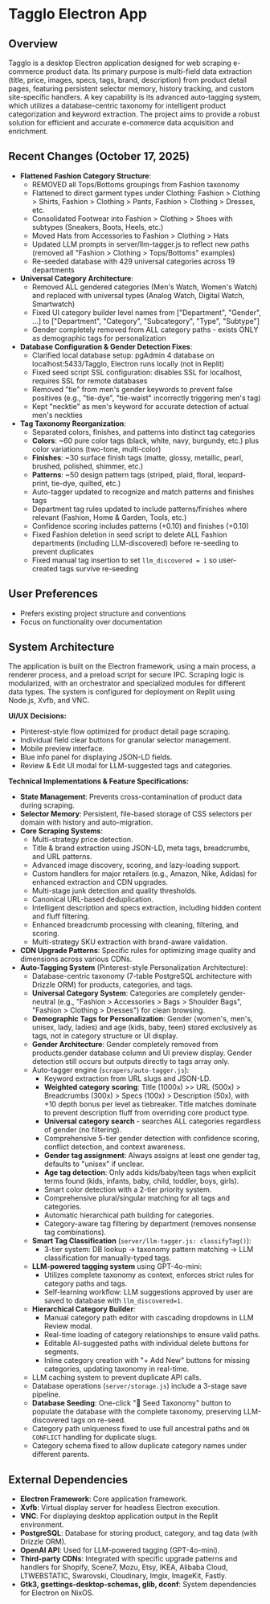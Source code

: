 # Tagglo Electron App

## Overview
Tagglo is a desktop Electron application designed for web scraping e-commerce product data. Its primary purpose is multi-field data extraction (title, price, images, specs, tags, brand, description) from product detail pages, featuring persistent selector memory, history tracking, and custom site-specific handlers. A key capability is its advanced auto-tagging system, which utilizes a database-centric taxonomy for intelligent product categorization and keyword extraction. The project aims to provide a robust solution for efficient and accurate e-commerce data acquisition and enrichment.

## Recent Changes (October 17, 2025)
- **Flattened Fashion Category Structure**: 
  - REMOVED all Tops/Bottoms groupings from Fashion taxonomy
  - Flattened to direct garment types under Clothing: Fashion > Clothing > Shirts, Fashion > Clothing > Pants, Fashion > Clothing > Dresses, etc.
  - Consolidated Footwear into Fashion > Clothing > Shoes with subtypes (Sneakers, Boots, Heels, etc.)
  - Moved Hats from Accessories to Fashion > Clothing > Hats
  - Updated LLM prompts in server/llm-tagger.js to reflect new paths (removed all "Fashion > Clothing > Tops/Bottoms" examples)
  - Re-seeded database with 429 universal categories across 19 departments
- **Universal Category Architecture**:
  - Removed ALL gendered categories (Men's Watch, Women's Watch) and replaced with universal types (Analog Watch, Digital Watch, Smartwatch)
  - Fixed UI category builder level names from ["Department", "Gender", ...] to ["Department", "Category", "Subcategory", "Type", "Subtype"]
  - Gender completely removed from ALL category paths - exists ONLY as demographic tags for personalization
- **Database Configuration & Gender Detection Fixes**:
  - Clarified local database setup: pgAdmin 4 database on localhost:5433/Tagglo, Electron runs locally (not in Replit)
  - Fixed seed script SSL configuration: disables SSL for localhost, requires SSL for remote databases
  - Removed "tie" from men's gender keywords to prevent false positives (e.g., "tie-dye", "tie-waist" incorrectly triggering men's tag)
  - Kept "necktie" as men's keyword for accurate detection of actual men's neckties
- **Tag Taxonomy Reorganization**:
  - Separated colors, finishes, and patterns into distinct tag categories
  - **Colors**: ~60 pure color tags (black, white, navy, burgundy, etc.) plus color variations (two-tone, multi-color)
  - **Finishes**: ~30 surface finish tags (matte, glossy, metallic, pearl, brushed, polished, shimmer, etc.)
  - **Patterns**: ~50 design pattern tags (striped, plaid, floral, leopard-print, tie-dye, quilted, etc.)
  - Auto-tagger updated to recognize and match patterns and finishes tags
  - Department tag rules updated to include patterns/finishes where relevant (Fashion, Home & Garden, Tools, etc.)
  - Confidence scoring includes patterns (+0.10) and finishes (+0.10)
  - Fixed Fashion deletion in seed script to delete ALL Fashion departments (including LLM-discovered) before re-seeding to prevent duplicates
  - Fixed manual tag insertion to set `llm_discovered = 1` so user-created tags survive re-seeding

## User Preferences
- Prefers existing project structure and conventions
- Focus on functionality over documentation

## System Architecture
The application is built on the Electron framework, using a main process, a renderer process, and a preload script for secure IPC. Scraping logic is modularized, with an orchestrator and specialized modules for different data types. The system is configured for deployment on Replit using Node.js, Xvfb, and VNC.

**UI/UX Decisions:**
- Pinterest-style flow optimized for product detail page scraping.
- Individual field clear buttons for granular selector management.
- Mobile preview interface.
- Blue info panel for displaying JSON-LD fields.
- Review & Edit UI modal for LLM-suggested tags and categories.

**Technical Implementations & Feature Specifications:**
- **State Management**: Prevents cross-contamination of product data during scraping.
- **Selector Memory**: Persistent, file-based storage of CSS selectors per domain with history and auto-migration.
- **Core Scraping Systems**:
    - Multi-strategy price detection.
    - Title & brand extraction using JSON-LD, meta tags, breadcrumbs, and URL patterns.
    - Advanced image discovery, scoring, and lazy-loading support.
    - Custom handlers for major retailers (e.g., Amazon, Nike, Adidas) for enhanced extraction and CDN upgrades.
    - Multi-stage junk detection and quality thresholds.
    - Canonical URL-based deduplication.
    - Intelligent description and specs extraction, including hidden content and fluff filtering.
    - Enhanced breadcrumb processing with cleaning, filtering, and scoring.
    - Multi-strategy SKU extraction with brand-aware validation.
- **CDN Upgrade Patterns**: Specific rules for optimizing image quality and dimensions across various CDNs.
- **Auto-Tagging System** (Pinterest-style Personalization Architecture):
    - Database-centric taxonomy (7-table PostgreSQL architecture with Drizzle ORM) for products, categories, and tags.
    - **Universal Category System**: Categories are completely gender-neutral (e.g., "Fashion > Accessories > Bags > Shoulder Bags", "Fashion > Clothing > Dresses") for clean browsing.
    - **Demographic Tags for Personalization**: Gender (women's, men's, unisex, lady, ladies) and age (kids, baby, teen) stored exclusively as tags, not in category structure or UI display.
    - **Gender Architecture**: Gender completely removed from products.gender database column and UI preview display. Gender detection still occurs but outputs directly to tags array only.
    - Auto-tagger engine (`scrapers/auto-tagger.js`):
        - Keyword extraction from URL slugs and JSON-LD.
        - **Weighted category scoring**: Title (1000x) >> URL (500x) > Breadcrumbs (300x) > Specs (100x) > Description (50x), with +10 depth bonus per level as tiebreaker. Title matches dominate to prevent description fluff from overriding core product type.
        - **Universal category search** - searches ALL categories regardless of gender (no filtering).
        - Comprehensive 5-tier gender detection with confidence scoring, conflict detection, and context awareness.
        - **Gender tag assignment**: Always assigns at least one gender tag, defaults to "unisex" if unclear.
        - **Age tag detection**: Only adds kids/baby/teen tags when explicit terms found (kids, infants, baby, child, toddler, boys, girls).
        - Smart color detection with a 2-tier priority system.
        - Comprehensive plural/singular matching for all tags and categories.
        - Automatic hierarchical path building for categories.
        - Category-aware tag filtering by department (removes nonsense tag combinations).
    - **Smart Tag Classification** (`server/llm-tagger.js: classifyTag()`):
        - 3-tier system: DB lookup → taxonomy pattern matching → LLM classification for manually-typed tags.
    - **LLM-powered tagging system** using GPT-4o-mini:
        - Utilizes complete taxonomy as context, enforces strict rules for category paths and tags.
        - Self-learning workflow: LLM suggestions approved by user are saved to database with `llm_discovered=1`.
    - **Hierarchical Category Builder**:
        - Manual category path editor with cascading dropdowns in LLM Review modal.
        - Real-time loading of category relationships to ensure valid paths.
        - Editable AI-suggested paths with individual delete buttons for segments.
        - Inline category creation with "+ Add New" buttons for missing categories, updating taxonomy in real-time.
    - LLM caching system to prevent duplicate API calls.
    - Database operations (`server/storage.js`) include a 3-stage save pipeline.
    - **Database Seeding**: One-click "🌱 Seed Taxonomy" button to populate the database with the complete taxonomy, preserving LLM-discovered tags on re-seed.
    - Category path uniqueness fixed to use full ancestral paths and `ON CONFLICT` handling for duplicate slugs.
    - Category schema fixed to allow duplicate category names under different parents.

## External Dependencies
- **Electron Framework**: Core application framework.
- **Xvfb**: Virtual display server for headless Electron execution.
- **VNC**: For displaying desktop application output in the Replit environment.
- **PostgreSQL**: Database for storing product, category, and tag data (with Drizzle ORM).
- **OpenAI API**: Used for LLM-powered tagging (GPT-4o-mini).
- **Third-party CDNs**: Integrated with specific upgrade patterns and handlers for Shopify, Scene7, Mozu, Etsy, IKEA, Alibaba Cloud, LTWEBSTATIC, Swarovski, Cloudinary, Imgix, ImageKit, Fastly.
- **Gtk3, gsettings-desktop-schemas, glib, dconf**: System dependencies for Electron on NixOS.